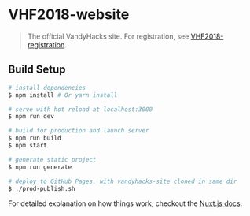 # VHF2018-website

> The official VandyHacks site. For registration, see [VHF2018-registration](https://github.com/VandyHacks/VHF2018-registration).

## Build Setup

``` bash
# install dependencies
$ npm install # Or yarn install

# serve with hot reload at localhost:3000
$ npm run dev

# build for production and launch server
$ npm run build
$ npm start

# generate static project
$ npm run generate

# deploy to GitHub Pages, with vandyhacks-site cloned in same dir
$ ./prod-publish.sh
```

For detailed explanation on how things work, checkout the [Nuxt.js docs](https://github.com/nuxt/nuxt.js).
